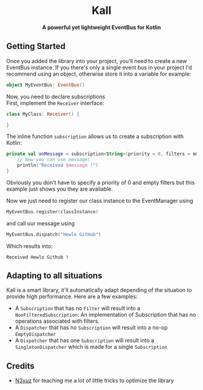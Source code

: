 <h1 align="center">Kall</h1>
<div align="center">
  <strong>A powerful yet lightweight EventBus for Kotlin</strong>
</div>

## Getting Started

Once you added the library into your project, you'll need to create a new EventBus instance.
If you there's only a single event bus in your project I'd recommend using an object, otherwise
store it into a variable for example:
````kotlin
object MyEventBus: EventBus()
````

Now, you need to declare subscriptions  
First, implement the `Receiver` interface:
````kotlin
class MyClass: Receiver() {

}
````
The inline function ``subscription`` allows us to create a 
subscription with Kotlin:
````kotlin
private val onMessage = subscription<String>(priority = 0, filters = emptyArray()) { message ->
    // Now you can use message!
    println("Received $message !")
}
````
Obviously you don't have to specify a priority of 0 and empty filters but this example
just shows you they are available.

Now we just need to register our class instance to the EventManager using
````kotlin
MyEventBus.register(classInstance)
````
and call our message using
````kotlin
MyEventBus.dispatch("Hewlo GitHub")
````

Which results into:
````
Received Hewlo Github !
````

## Adapting to all situations

Kall is a smart library, it'll automatically adapt depending of the situation
to provide high performance. Here are a few examples:  
- A `Subscription` that has no `Filter` will result into a `NonFilteredSubscription`: An implementation of Subscription that has no operations
associated with filters.
- A `Dispatcher` that has no `Subscription` will result into a no-op `EmptyDispatcher`
- A `Dispatcher` that has one `Subscription` will result into a `SingletonDispatcher` which is made for a single `Subscription`

## Credits

- [N3xuz](https://github.com/feature) for teaching me a lot of little tricks to optimize the library
